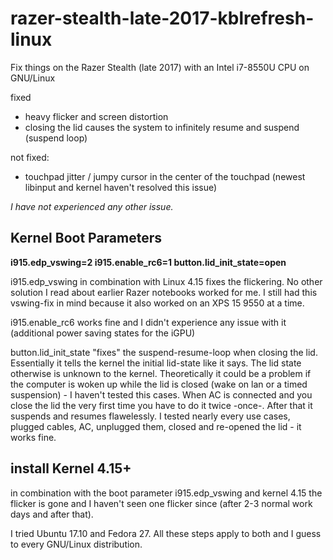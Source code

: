 # razer-stealth-late-2017-kblrefresh-linux
Fix things on the Razer Stealth (late 2017) with an Intel i7-8550U CPU on GNU/Linux

fixed
- heavy flicker and screen distortion
- closing the lid causes the system to infinitely resume and suspend (suspend loop)

not fixed:
- touchpad jitter / jumpy cursor in the center of the touchpad (newest libinput and kernel haven't resolved this issue)

*I have not experienced any other issue.*

## Kernel Boot Parameters
**i915.edp_vswing=2 i915.enable_rc6=1 button.lid_init_state=open**

i915.edp_vswing in combination with Linux 4.15 fixes the flickering. No other solution I read about earlier Razer notebooks worked for me. I still had this vswing-fix in mind because it also worked on an XPS 15 9550 at a time.

i915.enable_rc6 works fine and I didn't experience any issue with it (additional power saving states for the iGPU)

button.lid_init_state "fixes" the suspend-resume-loop when closing the lid. Essentially it tells the kernel the initial lid-state like it says. The lid state otherwise is unknown to the kernel. Theoretically it could be a problem if the computer is woken up while the lid is closed (wake on lan or a timed suspension) - I haven't tested this cases.
When AC is connected and you close the lid the very first time you have to do it twice -once-. After that it suspends and resumes flawelessly. I tested nearly every use cases, plugged cables, AC, unplugged them, closed and re-opened the lid - it works fine.

## install Kernel 4.15+
in combination with the boot parameter i915.edp_vswing and kernel 4.15 the flicker is gone and I haven't seen one flicker since (after 2-3 normal work days and after that).

I tried Ubuntu 17.10 and Fedora 27. All these steps apply to both and I guess to every GNU/Linux distribution.
